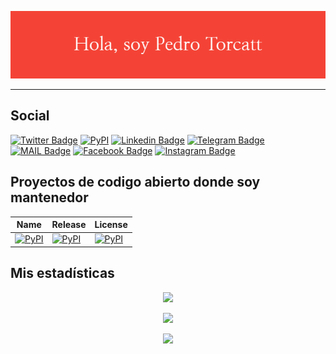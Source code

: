 <p align="center"><img src="Hola,_soy_Pedro_Torcatt.png"></p>

<hr>

## Social

[![Twitter Badge](https://img.shields.io/badge/-@jalkhov-1ca0f1?style=flat-square&labelColor=1ca0f1&logo=twitter&logoColor=white)](https://twitter.com/jalkhov) [![PyPI](https://img.shields.io/badge/PyPi-FFD43B?style=flat-square&logo=python&logoColor=darkgreen)](https://pypi.org/user/jalkhov/) [![Linkedin Badge](https://img.shields.io/badge/-jalkhov-blue?style=flat-square&logo=Linkedin&logoColor=white)](https://www.linkedin.com/in/jalkhov/) [![Telegram Badge](https://img.shields.io/badge/Telegram-2CA5E0?style=flat-square&logo=telegram&logoColor=white)](https://t.me/jalkhov) [![MAIL Badge](https://img.shields.io/badge/-pedrotorcattsoto@gmail.com-c14438?style=flat-square&logo=Gmail&logoColor=white)](mailto:pedrotorcattsoto@gmail.com) [![Facebook Badge](https://img.shields.io/badge/Facebook-1877F2?style=flat-square&logo=facebook&logoColor=white)](https://instagram.com/gabor_bernat) [![Instagram Badge](https://img.shields.io/badge/Instagram-E4405F?style=flat-square&logo=instagram&logoColor=white)](https://instagram.com/gabor_bernat)


## Proyectos de codigo abierto donde soy mantenedor

| Name                                                         | Release                                                      | License                                                      |
| ------------------------------------------------------------ | ------------------------------------------------------------ | ------------------------------------------------------------ |
| [![PyPI](https://flat.badgen.net/badge/Jamstack/Python/green)](https://github.com/Abdur-rahmaanJ/jamstack) | [![PyPI](https://flat.badgen.net/github/release/Abdur-rahmaanJ/jamstack?label=PyPi)](https://pypi.org/project/jamstack) | [![PyPI](https://flat.badgen.net/badge/license/MIT/blue)](https://github.com/Abdur-rahmaanJ/jamstack/blob/stable/LICENSE) |

## Mis estadísticas

<p align="center">
<img src="http://github-readme-streak-stats.herokuapp.com?user=Jalkhov&theme=shades-of-purple&hide_border=true">
</p>

<p align="center">
<img src="https://github-readme-stats.vercel.app/api/top-langs/?username=Jalkhov&theme=radical">
</p>

<p align="center">
<a href="https://www.buymeacoffee.com/Jalkhov"><img src="https://img.shields.io/badge/Buy_Me_A_Coffee-FFDD00?style=for-the-badge&logo=buy-me-a-coffee&logoColor=black"></a>
</p>

